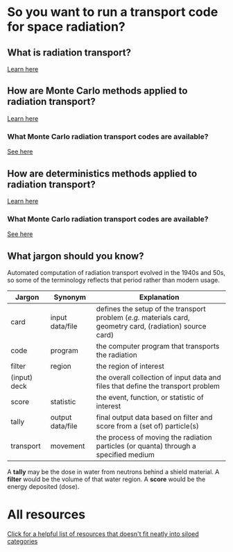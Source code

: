 # So you want to run a transport code for space radiation?
## What is radiation transport?
[Learn here](./transport.html)

## How are Monte Carlo methods applied to radiation transport?
[Learn here](./montecarlo/explainer.html)

### What Monte Carlo radiation transport codes are available?
[See here](./montecarlo/codes.html)

## How are deterministics methods applied to radiation transport?
[Learn here](./deterministic/explainer.html)

### What Monte Carlo radiation transport codes are available?
[See here](./deterministic/codes.html)

## What jargon should you know?
Automated computation of radiation transport evolved in the 1940s and 50s, so some of the terminology reflects that period rather than modern usage.

| Jargon | Synonym | Explanation |
| ------ | ------- | ----------- |
| card | input data/file | defines the setup of the transport problem (*e.g.* materials card, geometry card, (radiation) source card)
| code | program | the computer program that transports the radiation |
| filter | region | the region of interest |
| (input) deck | | the overall collection of input data and files that define the transport problem |
| score | statistic | the event, function, or statistic of interest |
| tally | output data/file | final output data based on filter and score from a (set of) particle(s) |
| transport | movement | the process of moving the radiation particles (or quanta) through a specified medium |

A **tally** may be the dose in water from neutrons behind a shield material.
A **filter** would be the volume of that water region.
A **score** would be the energy deposited (dose).

# All resources
[Click for a helpful list of resources that doesn't fit neatly into siloed categories](./collated.html)
